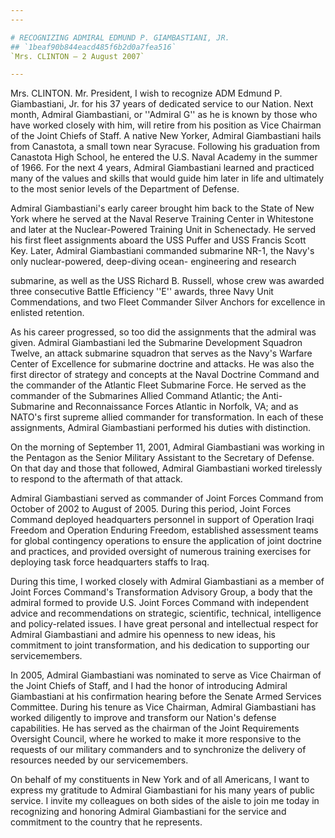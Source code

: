 ```yaml
---
---

# RECOGNIZING ADMIRAL EDMUND P. GIAMBASTIANI, JR.
## `1beaf90b844eacd485f6b2d0a7fea516`
`Mrs. CLINTON — 2 August 2007`

---
```


 Mrs. CLINTON. Mr. President, I wish to recognize ADM Edmund P. 
Giambastiani, Jr. for his 37 years of dedicated service to our Nation. 
Next month, Admiral Giambastiani, or ''Admiral G'' as he is known by 
those who have worked closely with him, will retire from his position 
as Vice Chairman of the Joint Chiefs of Staff. A native New Yorker, 
Admiral Giambastiani hails from Canastota, a small town near Syracuse. 
Following his graduation from Canastota High School, he entered the 
U.S. Naval Academy in the summer of 1966. For the next 4 years, Admiral 
Giambastiani learned and practiced many of the values and skills that 
would guide him later in life and ultimately to the most senior levels 
of the Department of Defense.

Admiral Giambastiani's early career brought him back to the State of 
New York where he served at the Naval Reserve Training Center in 
Whitestone and later at the Nuclear-Powered Training Unit in 
Schenectady. He served his first fleet assignments aboard the USS 
Puffer and USS Francis Scott Key. Later, Admiral Giambastiani commanded 
submarine NR-1, the Navy's only nuclear-powered, deep-diving ocean-
engineering and research


submarine, as well as the USS Richard B. Russell, whose crew was 
awarded three consecutive Battle Efficiency ''E'' awards, three Navy 
Unit Commendations, and two Fleet Commander Silver Anchors for 
excellence in enlisted retention.

As his career progressed, so too did the assignments that the admiral 
was given. Admiral Giambastiani led the Submarine Development Squadron 
Twelve, an attack submarine squadron that serves as the Navy's Warfare 
Center of Excellence for submarine doctrine and attacks. He was also 
the first director of strategy and concepts at the Naval Doctrine 
Command and the commander of the Atlantic Fleet Submarine Force. He 
served as the commander of the Submarines Allied Command Atlantic; the 
Anti-Submarine and Reconnaissance Forces Atlantic in Norfolk, VA; and 
as NATO's first supreme allied commander for transformation. In each of 
these assignments, Admiral Giambastiani performed his duties with 
distinction.

On the morning of September 11, 2001, Admiral Giambastiani was 
working in the Pentagon as the Senior Military Assistant to the 
Secretary of Defense. On that day and those that followed, Admiral 
Giambastiani worked tirelessly to respond to the aftermath of that 
attack.

Admiral Giambastiani served as commander of Joint Forces Command from 
October of 2002 to August of 2005. During this period, Joint Forces 
Command deployed headquarters personnel in support of Operation Iraqi 
Freedom and Operation Enduring Freedom, established assessment teams 
for global contingency operations to ensure the application of joint 
doctrine and practices, and provided oversight of numerous training 
exercises for deploying task force headquarters staffs to Iraq.

During this time, I worked closely with Admiral Giambastiani as a 
member of Joint Forces Command's Transformation Advisory Group, a body 
that the admiral formed to provide U.S. Joint Forces Command with 
independent advice and recommendations on strategic, scientific, 
technical, intelligence and policy-related issues. I have great 
personal and intellectual respect for Admiral Giambastiani and admire 
his openness to new ideas, his commitment to joint transformation, and 
his dedication to supporting our servicemembers.

In 2005, Admiral Giambastiani was nominated to serve as Vice Chairman 
of the Joint Chiefs of Staff, and I had the honor of introducing 
Admiral Giambastiani at his confirmation hearing before the Senate 
Armed Services Committee. During his tenure as Vice Chairman, Admiral 
Giambastiani has worked diligently to improve and transform our 
Nation's defense capabilities. He has served as the chairman of the 
Joint Requirements Oversight Council, where he worked to make it more 
responsive to the requests of our military commanders and to 
synchronize the delivery of resources needed by our servicemembers.

On behalf of my constituents in New York and of all Americans, I want 
to express my gratitude to Admiral Giambastiani for his many years of 
public service. I invite my colleagues on both sides of the aisle to 
join me today in recognizing and honoring Admiral Giambastiani for the 
service and commitment to the country that he represents.
